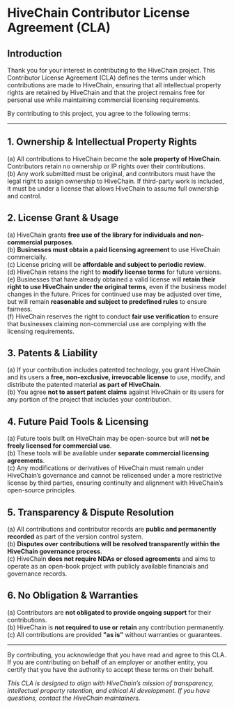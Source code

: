 # HiveChain Contributor License Agreement (CLA)

## Introduction
Thank you for your interest in contributing to the HiveChain project. This Contributor License Agreement (CLA) defines the terms under which contributions are made to HiveChain, ensuring that all intellectual property rights are retained by HiveChain and that the project remains free for personal use while maintaining commercial licensing requirements.

By contributing to this project, you agree to the following terms:

---

## 1. **Ownership & Intellectual Property Rights**  
(a) All contributions to HiveChain become the **sole property of HiveChain**. Contributors retain no ownership or IP rights over their contributions.  
(b) Any work submitted must be original, and contributors must have the legal right to assign ownership to HiveChain. If third-party work is included, it must be under a license that allows HiveChain to assume full ownership and control.

## 2. **License Grant & Usage**  
(a) HiveChain grants **free use of the library for individuals and non-commercial purposes**.  
(b) **Businesses must obtain a paid licensing agreement** to use HiveChain commercially.  
(c) License pricing will be **affordable and subject to periodic review**.  
(d) HiveChain retains the right to **modify license terms** for future versions.  
(e) Businesses that have already obtained a valid license will **retain their right to use HiveChain under the original terms**, even if the business model changes in the future. Prices for continued use may be adjusted over time, but will remain **reasonable and subject to predefined rules** to ensure fairness.  
(f) HiveChain reserves the right to conduct **fair use verification** to ensure that businesses claiming non-commercial use are complying with the licensing requirements.  

## 3. **Patents & Liability**  
(a) If your contribution includes patented technology, you grant HiveChain and its users a **free, non-exclusive, irrevocable license** to use, modify, and distribute the patented material **as part of HiveChain**.  
(b) You agree **not to assert patent claims** against HiveChain or its users for any portion of the project that includes your contribution.  

## 4. **Future Paid Tools & Licensing**  
(a) Future tools built on HiveChain may be open-source but will **not be freely licensed for commercial use**.  
(b) These tools will be available under **separate commercial licensing agreements**.  
(c) Any modifications or derivatives of HiveChain must remain under HiveChain’s governance and cannot be relicensed under a more restrictive license by third parties, ensuring continuity and alignment with HiveChain’s open-source principles.  

## 5. **Transparency & Dispute Resolution**  
(a) All contributions and contributor records are **public and permanently recorded** as part of the version control system.  
(b) **Disputes over contributions will be resolved transparently within the HiveChain governance process**.  
(c) HiveChain **does not require NDAs or closed agreements** and aims to operate as an open-book project with publicly available financials and governance records.  

## 6. **No Obligation & Warranties**  
(a) Contributors are **not obligated to provide ongoing support** for their contributions.  
(b) HiveChain is **not required to use or retain** any contribution permanently.  
(c) All contributions are provided **"as is"** without warranties or guarantees.  

---

By contributing, you acknowledge that you have read and agree to this CLA. If you are contributing on behalf of an employer or another entity, you certify that you have the authority to accept these terms on their behalf.

*This CLA is designed to align with HiveChain’s mission of transparency, intellectual property retention, and ethical AI development. If you have questions, contact the HiveChain maintainers.*
